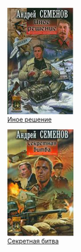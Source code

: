 ![](Иное%20решение.jpg)  
[Иное решение](Иное%20решение.txt)

![](Секретная%20битва.jpg)  
[Секретная битва](Секретная%20битва.txt)
